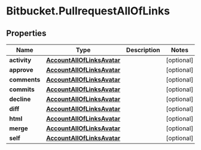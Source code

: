 # Bitbucket.PullrequestAllOfLinks

## Properties

Name | Type | Description | Notes
------------ | ------------- | ------------- | -------------
**activity** | [**AccountAllOfLinksAvatar**](AccountAllOfLinksAvatar.md) |  | [optional] 
**approve** | [**AccountAllOfLinksAvatar**](AccountAllOfLinksAvatar.md) |  | [optional] 
**comments** | [**AccountAllOfLinksAvatar**](AccountAllOfLinksAvatar.md) |  | [optional] 
**commits** | [**AccountAllOfLinksAvatar**](AccountAllOfLinksAvatar.md) |  | [optional] 
**decline** | [**AccountAllOfLinksAvatar**](AccountAllOfLinksAvatar.md) |  | [optional] 
**diff** | [**AccountAllOfLinksAvatar**](AccountAllOfLinksAvatar.md) |  | [optional] 
**html** | [**AccountAllOfLinksAvatar**](AccountAllOfLinksAvatar.md) |  | [optional] 
**merge** | [**AccountAllOfLinksAvatar**](AccountAllOfLinksAvatar.md) |  | [optional] 
**self** | [**AccountAllOfLinksAvatar**](AccountAllOfLinksAvatar.md) |  | [optional] 



